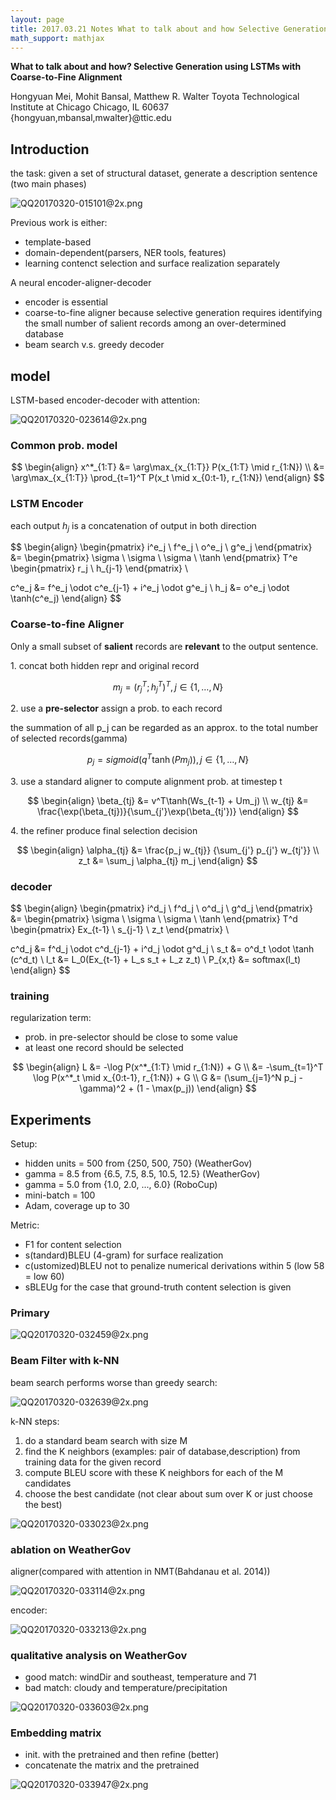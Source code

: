 ```yaml
---
layout: page
title: 2017.03.21 Notes What to talk about and how Selective Generation via LSTM and Alignment
math_support: mathjax
---
```



**What to talk about and how? Selective Generation using LSTMs with Coarse-to-Fine Alignment**

Hongyuan Mei, Mohit Bansal, Matthew R. Walter
Toyota Technological Institute at Chicago
Chicago, IL 60637
{hongyuan,mbansal,mwalter}@ttic.edu

## Introduction

the task: given a set of structural dataset, generate a description sentence (two main phases)

![QQ20170320-015101@2x.png](resources/55B724A76F3CA28F63116D6E0CBFFF24.png)

Previous work is either:

- template-based
- domain-dependent(parsers, NER tools, features)
- learning contenct selection and surface realization separately

A neural encoder-aligner-decoder

- encoder is essential
- coarse-to-fine aligner because selective generation requires identifying the small number of salient records among an over-determined database
- beam search v.s. greedy decoder

## model

LSTM-based encoder-decoder with attention:

![QQ20170320-023614@2x.png](resources/E7A25AB45D22FFC6D7599BEF679B943B.png)

### Common prob. model

$$
\begin{align}
x^*_{1:T} &= \arg\max_{x_{1:T}} P(x_{1:T} \mid r_{1:N}) \\
          &= \arg\max_{x_{1:T}} \prod_{t=1}^T P(x_t \mid x_{0:t-1}, r_{1:N})
\end{align}
$$

### LSTM Encoder

each output $h_j$ is a concatenation of output in both direction

$$
\begin{align}
\begin{pmatrix} i^e_j \\ f^e_j \\ o^e_j \\ g^e_j \end{pmatrix}
 &= \begin{pmatrix} \sigma \\ \sigma \\ \sigma \\ \tanh \end{pmatrix}
 T^e \begin{pmatrix} r_j \\ h_{j-1} \end{pmatrix} \\

c^e_j &= f^e_j \odot c^e_{j-1} + i^e_j \odot g^e_j \\
h_j &= o^e_j \odot \tanh(c^e_j)
\end{align}
$$

### Coarse-to-fine Aligner

Only a small subset of **salient** records are **relevant** to the output sentence.

1\. concat both hidden repr and original record

$$
m_j = (r^T_j; h^T_j)^T, j \in \{1, \dots, N\}
$$

2\. use a **pre-selector** assign a prob. to each record

the summation of all p_j can be regarded as an approx. to the total number of selected records(gamma)

$$
p_j = sigmoid(q^T\tanh(Pm_j)), j \in \{1, \dots, N\}
$$

3\. use a standard aligner to compute alignment prob. at timestep t

$$
\begin{align}
\beta_{tj} &= v^T\tanh(Ws_{t-1} + Um_j) \\
w_{tj} &= \frac{\exp(\beta_{tj})}{\sum_{j'}\exp(\beta_{tj'})}
\end{align}
$$

4\. the refiner produce final selection decision

$$
\begin{align}
\alpha_{tj} &= \frac{p_j w_{tj}} {\sum_{j'} p_{j'} w_{tj'}} \\
z_t &= \sum_j \alpha_{tj} m_j
\end{align}
$$

### decoder

$$
\begin{align}
\begin{pmatrix} i^d_j \\ f^d_j \\ o^d_j \\ g^d_j \end{pmatrix}
 &= \begin{pmatrix} \sigma \\ \sigma \\ \sigma \\ \tanh \end{pmatrix}
 T^d \begin{pmatrix} Ex_{t-1} \\ s_{j-1} \\ z_t \end{pmatrix} \\

c^d_j &= f^d_j \odot c^d_{j-1} + i^d_j \odot g^d_j \\
s_t &= o^d_t \odot \tanh (c^d_t) \\
l_t &= L_0(Ex_{t-1} + L_s s_t + L_z z_t) \\
P_{x,t} &= softmax(l_t)
\end{align}
$$

### training

regularization term:

- prob. in pre-selector should be close to some value
- at least one record should be selected

$$
\begin{align}
L &= -\log P(x^*_{1:T} \mid r_{1:N}) + G \\
  &= -\sum_{t=1}^T \log P(x^*_t \mid x_{0:t-1}, r_{1:N}) + G \\
G &= (\sum_{j=1}^N p_j - \gamma)^2 + (1 - \max(p_j))
\end{align}
$$

## Experiments

Setup:

- hidden units = 500 from {250, 500, 750} (WeatherGov)
- gamma = 8.5 from {6.5, 7.5, 8.5, 10.5, 12.5} (WeatherGov)
- gamma = 5.0 from {1.0, 2.0, ..., 6.0} (RoboCup)
- mini-batch = 100
- Adam, coverage up to 30

Metric:

- F1 for content selection
- s(tandard)BLEU (4-gram) for surface realization
- c(ustomized)BLEU not to penalize numerical derivations within 5 (low 58 = low 60)
- sBLEUg for the case that ground-truth content selection is given

### Primary

![QQ20170320-032459@2x.png](resources/6B4A02EF9DCD88742B9E229A1919B84E.png)

### Beam Filter with k-NN

beam search performs worse than greedy search:

![QQ20170320-032639@2x.png](resources/76218A443EE041380B2AC80CCD485E8D.png)

k-NN steps:

1. do a standard beam search with size M
2. find the K neighbors (examples: pair of database,description) from training data for the given record
3. compute BLEU score with these K neighbors for each of the M candidates
4. choose the best candidate (not clear about sum over K or just choose the best)

![QQ20170320-033023@2x.png](resources/D4CD2DE99F2CE69AED105093D5AFA273.png)

### ablation on WeatherGov

aligner(compared with attention in NMT(Bahdanau et al. 2014))

![QQ20170320-033114@2x.png](resources/D9B60378120636DB76EF9690DE085CA3.png)

encoder:

![QQ20170320-033213@2x.png](resources/A391B5265DB0DB83442789A102912E92.png)

### qualitative analysis on WeatherGov

- good match: windDir and southeast, temperature and 71
- bad match: cloudy and temperature/precipitation

![QQ20170320-033603@2x.png](resources/C1742FC73C19EB67EE7DE62BD32C5B44.png)

### Embedding matrix

- init. with the pretrained and then refine (better)
- concatenate the matrix and the pretrained

![QQ20170320-033947@2x.png](resources/A8E9B553B3615295E0C8F93073F79A08.png)




